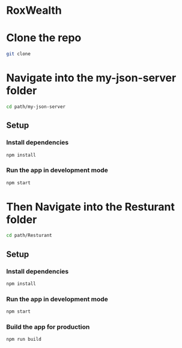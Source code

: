 # RoxWealth


# Clone the repo

```bash
git clone
```

# Navigate into the my-json-server folder

```bash
cd path/my-json-server
```


## Setup

### Install dependencies

```bash
npm install
```

### Run the app in development mode

```bash
npm start
```


# Then Navigate into the Resturant folder

```bash
cd path/Resturant
```

## Setup

### Install dependencies

```bash
npm install
```

### Run the app in development mode

```bash
npm start
```

### Build the app for production

```bash
npm run build
```
